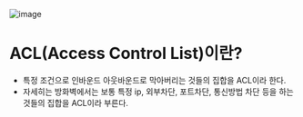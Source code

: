 ![image](https://user-images.githubusercontent.com/96872399/197689351-65c5f896-ef13-4564-becd-5cf032e6d879.png)

# ACL(Access Control List)이란?
* 특정 조건으로 인바운드 아웃바운드로  막아버리는 것들의 집합을 ACL이라 한다.
* 자세히는 방화벽에서는 보통 특정 ip, 외부차단, 포트차단, 통신방법 차단 등을 하는것들의 집합을 ACL이라 부른다.
